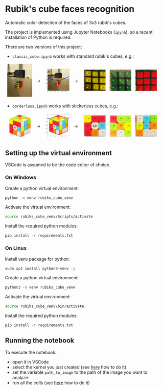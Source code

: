 # Rubik's cube faces recognition
Automatic color detection of the faces of 3x3 rubik's cubes.

The project is implemented using Jupyter Notebooks (`ipynb`), so a recent installation of Python is required.

<style>
table {
    border-collapse: collapse;
}
table, th, td {
   border: none;
}
blockquote {
    border-left: none;
    padding-left: 10px;
}
</style>

There are two versions of this project:
- `classic_cube.ipynb` works with standard rubik's cubes, e.g.:
<table>
<thead>
  <tr>
    <td><img src="Classification/real_cube3.jpg" width="200" /></td>
    <td>→</td>
    <td><img src="Classification/Output/real_cube3_id.png" width="200" /></td>
    <td>→</td>
    <td><img src="Classification/Output/real_cube3_out.png" width="600" /></td>
  </tr>
</thead>
</table>  

- `borderless.ipynb` works with stickerless cubes, e.g.:
<table>
<thead>
  <tr>
    <td><img src="Classification2/border1.jpeg" width="200"/></td>
    <td>→</td>
    <td><img src="Classification2/Output/border1_id.png" width="200" /></td>
    <td>→</td>
    <td><img src="Classification2/Output/border1_out.png" width="600" /></td>
  </tr>
</thead>
</table>


## Setting up the virtual environment

VSCode is assumed to be the code editor of choice.

### On Windows

Create a python virtual environment:
```bash
python -m venv rubiks_cube_venv
```

Activate the virtual environment:
```bash
source rubiks_cube_venv/Scripts/activate
```

Install the required python modules:
```bash
pip install -r requirements.txt
```


### On Linux
Install venv package for python:
```bash
sudo apt install python3-venv -y
```

Create a python virtual environment:
```bash
python3 -m venv rubiks_cube_venv
```

Activate the virtual environment:
```bash
source rubiks_cube_venv/bin/activate
```

Install the required python modules:
```bash
pip install -r requirements.txt
```

## Running the notebook

To execute the notebook:
- open it in VSCode
- select the kernel you just created (see [here](https://code.visualstudio.com/docs/datascience/jupyter-notebooks#_create-or-open-a-jupyter-notebook) how to do it)
- set the variable `path_to_image` to the path of the image you want to analyze
- run all the cells (see [here](https://code.visualstudio.com/docs/datascience/jupyter-notebooks#_running-cells) how to do it)

